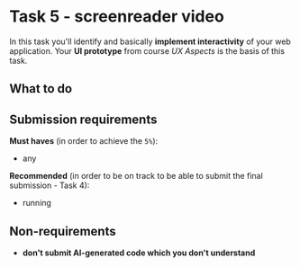 # Task 5 - screenreader video

In this task you'll identify and basically **implement interactivity** of your web application. Your **UI prototype** from course *UX Aspects* is the basis of this task.

## What to do


## Submission requirements

**Must haves** (in order to achieve the `5%`): 
* any

**Recommended** (in order to be on track to be able to submit the final submission - Task 4):
* running

## Non-requirements

* **don't submit AI-generated code which you don't understand**